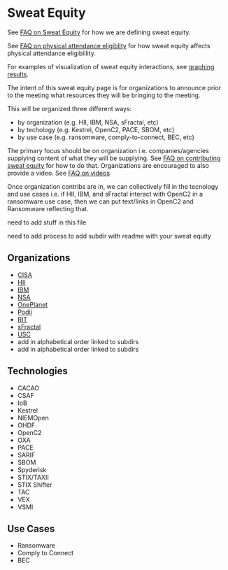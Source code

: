 # Sweat Equity

See [FAQ on Sweat Equity](../faq.md#what-is-sweat-equity) for how we are defining sweat equity.

See [FAQ on physical attendance eligiblity](../faq.md#how-will-physical-attendance-be-determined) for how sweat equity 
affects physical attendance eligiblility.

For examples of visualization of sweat equity interactions, see 
[graphing results](./graphing_results.md).

The intent of this sweat equity page is for organizations
to announce prior to the meeting
what resources they will be bringing to the meeting.

This will be organized three different ways:
* by organization (e.g. HII, IBM, NSA, sFractal, etc)
* by techology (e.g. Kestrel, OpenC2, PACE, SBOM, etc)
* by use case (e.g. ransomware, comply-to-connect, BEC, etc)

The primary focus should be on organization 
i.e. companies/agencies supplying content of what they will be supplying.
See [FAQ on contributing sweat equity](../faq.md#how-do-i-document-the-sweat-equity-our-organization-will-provide)
for how to do that. 
Organizations are encouraged to also provide a video. 
See [FAQ on videos](../faq.md#can-i-contribute-a-video-about-my-company-contribution)

Once organization contribs are in, 
we can collectively fill in the tecnology and use cases
i.e. if HII, IBM, and sFractal interact with OpenC2
in a ransomware use case,
then we can put text/links in OpenC2 and Ransomware
reflecting that.


need to add stuff in this file

need to add process to add subdir with readme with your sweat equity


## Organizations
* [CISA](./CISA/README.md)
* [HII](./HII/README.md)
* [IBM](./IBM/README.md)
* [NSA](./NSA/README.md)
* [OnePlanet](./OnePlanet/README.md)
* [Podii](./Podii/README.md)
* [RIT](./RIT/README.md)
* [sFractal](./sFractal/README.md)
* [USC](./USC/README.md)
* add in alphabetical order linked to subdirs
* add in alphabetical order linked to subdirs

## Technologies
* CACAO
* CSAF
* IoB
* Kestrel
* NIEMOpen
* OHDF
* OpenC2
* OXA
* PACE
* SARIF
* SBOM
* Spyderisk
* STIX/TAXII
* STIX Shifter
* TAC
* VEX
* VSMI

## Use Cases
* Ransomware
* Comply to Connect
* BEC